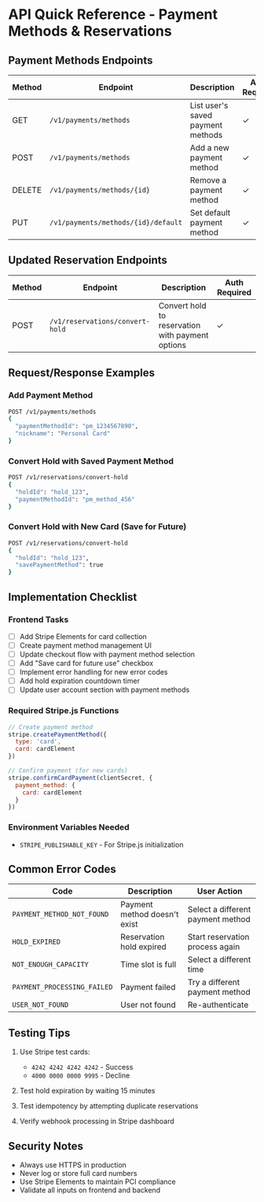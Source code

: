 # API Quick Reference - Payment Methods & Reservations

## Payment Methods Endpoints

| Method | Endpoint | Description | Auth Required |
|--------|----------|-------------|---------------|
| GET | `/v1/payments/methods` | List user's saved payment methods | ✓ |
| POST | `/v1/payments/methods` | Add a new payment method | ✓ |
| DELETE | `/v1/payments/methods/{id}` | Remove a payment method | ✓ |
| PUT | `/v1/payments/methods/{id}/default` | Set default payment method | ✓ |

## Updated Reservation Endpoints

| Method | Endpoint | Description | Auth Required |
|--------|----------|-------------|---------------|
| POST | `/v1/reservations/convert-hold` | Convert hold to reservation with payment options | ✓ |

## Request/Response Examples

### Add Payment Method
```bash
POST /v1/payments/methods
{
  "paymentMethodId": "pm_1234567890",
  "nickname": "Personal Card"
}
```

### Convert Hold with Saved Payment Method
```bash
POST /v1/reservations/convert-hold
{
  "holdId": "hold_123",
  "paymentMethodId": "pm_method_456"
}
```

### Convert Hold with New Card (Save for Future)
```bash
POST /v1/reservations/convert-hold
{
  "holdId": "hold_123",
  "savePaymentMethod": true
}
```

## Implementation Checklist

### Frontend Tasks
- [ ] Add Stripe Elements for card collection
- [ ] Create payment method management UI
- [ ] Update checkout flow with payment method selection
- [ ] Add "Save card for future use" checkbox
- [ ] Implement error handling for new error codes
- [ ] Add hold expiration countdown timer
- [ ] Update user account section with payment methods

### Required Stripe.js Functions
```javascript
// Create payment method
stripe.createPaymentMethod({
  type: 'card',
  card: cardElement
})

// Confirm payment (for new cards)
stripe.confirmCardPayment(clientSecret, {
  payment_method: {
    card: cardElement
  }
})
```

### Environment Variables Needed
- `STRIPE_PUBLISHABLE_KEY` - For Stripe.js initialization

## Common Error Codes

| Code | Description | User Action |
|------|-------------|-------------|
| `PAYMENT_METHOD_NOT_FOUND` | Payment method doesn't exist | Select a different payment method |
| `HOLD_EXPIRED` | Reservation hold expired | Start reservation process again |
| `NOT_ENOUGH_CAPACITY` | Time slot is full | Select a different time |
| `PAYMENT_PROCESSING_FAILED` | Payment failed | Try a different payment method |
| `USER_NOT_FOUND` | User not found | Re-authenticate |

## Testing Tips

1. Use Stripe test cards:
   - `4242 4242 4242 4242` - Success
   - `4000 0000 0000 9995` - Decline

2. Test hold expiration by waiting 15 minutes

3. Test idempotency by attempting duplicate reservations

4. Verify webhook processing in Stripe dashboard

## Security Notes

- Always use HTTPS in production
- Never log or store full card numbers
- Use Stripe Elements to maintain PCI compliance
- Validate all inputs on frontend and backend
